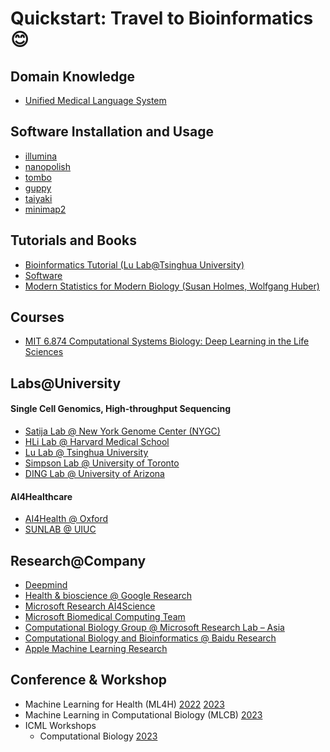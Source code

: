 # Quickstart: Travel to Bioinformatics :blush:

## Domain Knowledge

- [Unified Medical Language System](https://www.nlm.nih.gov/research/umls/index.html)


## Software Installation and Usage

- [illumina](https://github.com/guangzhaocs/bioinformatics-starter/blob/main/0_Software/2_Illumina.md)
- [nanopolish](https://github.com/guangzhaocs/bioinformatics-starter/blob/main/0_Software/3_Nanopolish.md)
- [tombo](https://github.com/guangzhaocs/bioinformatics-starter/blob/main/0_Software/4_Tombo.md)
- [guppy](https://github.com/guangzhaocs/bioinformatics-starter/blob/main/0_Software/5_Guppy.md)
- [taiyaki](https://github.com/guangzhaocs/bioinformatics-starter/blob/main/0_Software/6_Taiyaki.md)    
- [minimap2](https://github.com/guangzhaocs/bioinformatics-starter/tree/main/1_Scripts/minimap2)

## Tutorials and Books
- [Bioinformatics Tutorial (Lu Lab@Tsinghua University)](https://book.ncrnalab.org/teaching/)
- [Software](https://hpc.pku.edu.cn/_book/guide/soft/bioconda.html)
- [Modern Statistics for Modern Biology (Susan Holmes, Wolfgang Huber)](http://web.stanford.edu/class/bios221/book/)

## Courses
- [MIT 6.874 Computational Systems Biology: Deep Learning in the Life Sciences](https://mit6874.github.io/)


## Labs@University

#### Single Cell Genomics, High-throughput Sequencing    
- [Satija Lab @ New York Genome Center (NYGC)](https://satijalab.org/)
- [HLi Lab @ Harvard Medical School](https://hlilab.github.io/)
- [Lu Lab @ Tsinghua University](https://www.ncrnalab.org/home/)
- [Simpson Lab @ University of Toronto](https://simpsonlab.github.io/)
- [DING Lab @ University of Arizona](http://dinghongxulab.org/)

#### AI4Healthcare
- [AI4Health @ Oxford](https://cwcyau.github.io/)
- [SUNLAB @ UIUC](https://www.sunlab.org/)

## Research@Company
- [Deepmind](https://www.deepmind.com/research?tag=Sciences)
- [Health & bioscience @ Google Research](https://research.google/research-areas/health-bioscience/)    
- [Microsoft Research AI4Science](https://www.microsoft.com/en-us/research/lab/microsoft-research-ai4science/)
- [Microsoft Biomedical Computing Team](https://www.microsoft.com/en-us/research/group/biomedical-computing-team/)
- [Computational Biology Group @ Microsoft Research Lab – Asia](https://www.microsoft.com/en-us/research/group/computational-biology-group/)   
- [Computational Biology and Bioinformatics @ Baidu Research](http://research.baidu.com/Research_Areas/index-view?id=61)   
- [Apple Machine Learning Research](https://machinelearning.apple.com/research?page=1&domain=Health)


## Conference & Workshop

- Machine Learning for Health (ML4H) [2022](https://ml4health.github.io/2022/) [2023](https://ml4health.github.io/2023/)
- Machine Learning in Computational Biology (MLCB) [2023](https://sites.google.com/cs.washington.edu/mlcb2023/home?authuser=0)
- ICML Workshops
   - Computational Biology [2023](https://icml-compbio.github.io/index.html)

